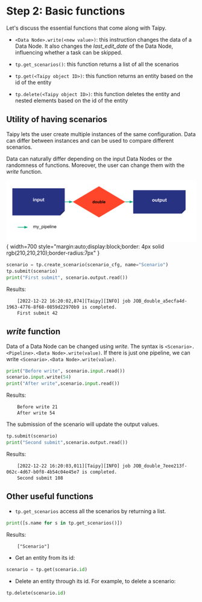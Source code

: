 # Step 2: Basic functions

Let's discuss the essential functions that come along with Taipy.

- `<Data Node>.write(<new value>)`: this instruction changes the data of a Data Node. It also changes the _last_edit_date_ of the Data Node, influencing whether a task can be skipped.

- `tp.get_scenarios()`: this function returns a list of all the scenarios

- `tp.get(<Taipy object ID>)`: this function returns an entity based on the id of the entity

- `tp.delete(<Taipy object ID>)`: this function deletes the entity and nested elements based on the id of the entity

## Utility of having scenarios

Taipy lets the user create multiple instances of the same configuration. Data can differ between instances and can be used to compare different scenarios.

Data can naturally differ depending on the input Data Nodes or the randomness of functions. Moreover, the user can change them with the _write_ function.

![](config_02.svg){ width=700 style="margin:auto;display:block;border: 4px solid rgb(210,210,210);border-radius:7px" }

```python
scenario = tp.create_scenario(scenario_cfg, name="Scenario")
tp.submit(scenario)
print("First submit", scenario.output.read())
```
Results:
```
    [2022-12-22 16:20:02,874][Taipy][INFO] job JOB_double_a5ecfa4d-1963-4776-8f68-0859d22970b9 is completed.
    First submit 42
```

## _write_ function

Data of a Data Node can be changed using _write_. The syntax is `<Scenario>.<Pipeline>.<Data Node>.write(value)`. If there is just one pipeline, we can write `<Scenario>.<Data Node>.write(value)`.


```python
print("Before write", scenario.input.read())
scenario.input.write(54)
print("After write",scenario.input.read())
```

Results:
```
    Before write 21
    After write 54
```

The submission of the scenario will update the output values.


```python
tp.submit(scenario)
print("Second submit",scenario.output.read())
```
Results:
```
    [2022-12-22 16:20:03,011][Taipy][INFO] job JOB_double_7eee213f-062c-4d67-b0f8-4b54c04e45e7 is completed.
    Second submit 108
```
    
## Other useful functions

- `tp.get_scenarios` access all the scenarios by returning a list.

```python
print([s.name for s in tp.get_scenarios()])
```

Results:
```
    ["Scenario"]
```

- Get an entity from its id:

```python
scenario = tp.get(scenario.id)
```

- Delete an entity through its id. For example, to delete a scenario:

```python
tp.delete(scenario.id)
```

